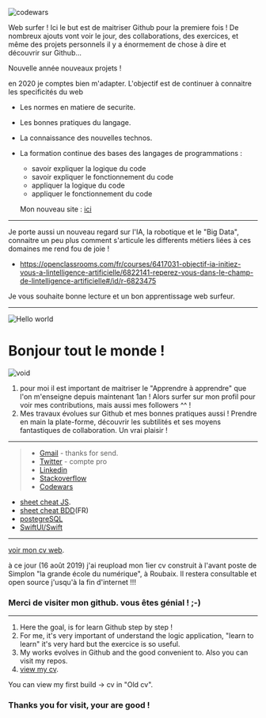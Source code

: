 ![codewars](https://www.codewars.com/users/fanfan__Dev/badges/large)

Web surfer ! Ici le but est de maitriser Github pour la premiere fois !
De nombreux ajouts vont voir le jour, des collaborations, des exercices, et même des projets personnels il y a énormement de chose à dire et découvrir sur Github...

Nouvelle année nouveaux projets !

en 2020 je comptes bien m'adapter. L'objectif est de continuer à connaitre les specificités du web
* Les normes en matiere de securite.
* Les bonnes pratiques du langage.
* La connaissance des nouvelles technos.
* La formation continue des bases des langages de programmations :
  * savoir expliquer la logique du code
  * savoir expliquer le fonctionnement du code
  * appliquer la logique du code 
  * appliquer le fonctionnement du code
  
  Mon nouveau site : [ici](https://francoisdparent.fr/)
***  
Je porte aussi un nouveau regard sur l'IA, la robotique et le "Big Data", connaitre un peu plus comment s'articule les differents métiers liées à ces domaines me rend fou de joie !
* https://openclassrooms.com/fr/courses/6417031-objectif-ia-initiez-vous-a-lintelligence-artificielle/6822141-reperez-vous-dans-le-champ-de-lintelligence-artificielle#/id/r-6823475

Je vous souhaite bonne lecture et un bon apprentissage web surfeur.
***
![Hello world](https://cdn.pixabay.com/photo/2018/08/30/03/34/aerial-3641197_960_720.jpg)

# Bonjour tout le monde !
![void](https://cdn.pixabay.com/photo/2017/08/30/01/05/milky-way-2695569_960_720.jpg)
1. pour moi il est important de maitriser le "Apprendre à apprendre" que l'on m'enseigne depuis maintenant 1an !
Alors surfer sur mon profil pour voir mes contributions, mais aussi mes followers ^^ !
2. Mes travaux évolues sur Github et mes bonnes pratiques aussi ! Prendre en main la plate-forme, découvrir les subtilités
et ses moyens fantastiques de collaboration. Un vrai plaisir !

***
>* [Gmail](parent.francois59@gmail.com) - thanks for send.
>* [Twitter](https://twitter.com/Francois__dev) - compte pro
>* [Linkedin](https://www.linkedin.com/in/fran%C3%A7oisparent/)
>* [Stackoverflow](https://stackoverflow.com/users/12021233/parent-fran%c3%a7ois)
>* [Codewars](https://www.codewars.com/users/fanfanpsg)
* [sheet cheat JS](https://francoispdev.github.io/feuille-de-triche-JS/).
* [sheet cheat BDD](https://francoispdev.github.io/feuille-de-triche-bdd/)(FR)
* [postegreSQL](https://francoispdev.github.io/postgre/)
* [SwiftUI/Swift](https://francoispdev.github.io/swift_Basic_Tuto_EN/)

***

  [voir mon cv web](https://fanfanpsg.github.io/PARENTFcv/).
  
  
  à  ce jour (16 août 2019) j'ai reupload mon 1ier cv construit à l'avant poste de Simplon "la grande école du numérique", à Roubaix. Il restera consultable et open source j'usqu'à la fin d'internet !!!

### Merci de visiter mon github. vous êtes génial ! ;-)


***
1. Here the goal, is for learn Github step by step !
2. For me, it's very important of understand the logic application, "learn to learn" it's very hard
but the exercice is so useful.
3. My works evolves in Github and the good convenient to. Also you can visit my repos.
4.   [view my cv](https://fanfanpsg.github.io/PARENTFcv/).

  You can view my first build -> cv in  "Old cv".

### Thanks you for visit, your are good !
